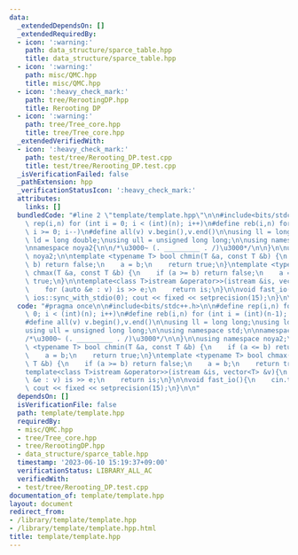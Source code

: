 ```yaml
---
data:
  _extendedDependsOn: []
  _extendedRequiredBy:
  - icon: ':warning:'
    path: data_structure/sparce_table.hpp
    title: data_structure/sparce_table.hpp
  - icon: ':warning:'
    path: misc/QMC.hpp
    title: misc/QMC.hpp
  - icon: ':heavy_check_mark:'
    path: tree/RerootingDP.hpp
    title: Rerooting DP
  - icon: ':warning:'
    path: tree/Tree_core.hpp
    title: tree/Tree_core.hpp
  _extendedVerifiedWith:
  - icon: ':heavy_check_mark:'
    path: test/tree/Rerooting_DP.test.cpp
    title: test/tree/Rerooting_DP.test.cpp
  _isVerificationFailed: false
  _pathExtension: hpp
  _verificationStatusIcon: ':heavy_check_mark:'
  attributes:
    links: []
  bundledCode: "#line 2 \"template/template.hpp\"\n\n#include<bits/stdc++.h>\n\n#define\
    \ rep(i,n) for (int i = 0; i < (int)(n); i++)\n#define reb(i,n) for (int i = (int)(n-1);\
    \ i >= 0; i--)\n#define all(v) v.begin(),v.end()\n\nusing ll = long long;\nusing\
    \ ld = long double;\nusing ull = unsigned long long;\n\nusing namespace std;\n\
    \nnamespace noya2{\n\n/*\u3000~ (. _________ . /)\u3000*/\n\n}\n\nusing namespace\
    \ noya2;\n\ntemplate <typename T> bool chmin(T &a, const T &b) {\n    if (a <=\
    \ b) return false;\n    a = b;\n    return true;\n}\ntemplate <typename T> bool\
    \ chmax(T &a, const T &b) {\n    if (a >= b) return false;\n    a = b;\n    return\
    \ true;\n}\n\ntemplate<class T>istream &operator>>(istream &is, vector<T> &v){\n\
    \    for (auto &e : v) is >> e;\n    return is;\n}\n\nvoid fast_io(){\n    cin.tie(0);\
    \ ios::sync_with_stdio(0); cout << fixed << setprecision(15);\n}\n\n"
  code: "#pragma once\n\n#include<bits/stdc++.h>\n\n#define rep(i,n) for (int i =\
    \ 0; i < (int)(n); i++)\n#define reb(i,n) for (int i = (int)(n-1); i >= 0; i--)\n\
    #define all(v) v.begin(),v.end()\n\nusing ll = long long;\nusing ld = long double;\n\
    using ull = unsigned long long;\n\nusing namespace std;\n\nnamespace noya2{\n\n\
    /*\u3000~ (. _________ . /)\u3000*/\n\n}\n\nusing namespace noya2;\n\ntemplate\
    \ <typename T> bool chmin(T &a, const T &b) {\n    if (a <= b) return false;\n\
    \    a = b;\n    return true;\n}\ntemplate <typename T> bool chmax(T &a, const\
    \ T &b) {\n    if (a >= b) return false;\n    a = b;\n    return true;\n}\n\n\
    template<class T>istream &operator>>(istream &is, vector<T> &v){\n    for (auto\
    \ &e : v) is >> e;\n    return is;\n}\n\nvoid fast_io(){\n    cin.tie(0); ios::sync_with_stdio(0);\
    \ cout << fixed << setprecision(15);\n}\n\n"
  dependsOn: []
  isVerificationFile: false
  path: template/template.hpp
  requiredBy:
  - misc/QMC.hpp
  - tree/Tree_core.hpp
  - tree/RerootingDP.hpp
  - data_structure/sparce_table.hpp
  timestamp: '2023-06-10 15:19:37+09:00'
  verificationStatus: LIBRARY_ALL_AC
  verifiedWith:
  - test/tree/Rerooting_DP.test.cpp
documentation_of: template/template.hpp
layout: document
redirect_from:
- /library/template/template.hpp
- /library/template/template.hpp.html
title: template/template.hpp
---
```

